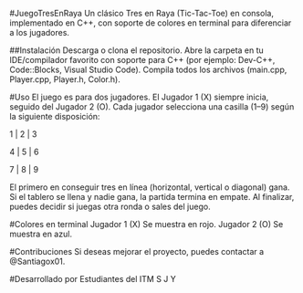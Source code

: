 #JuegoTresEnRaya
Un clásico Tres en Raya (Tic-Tac-Toe) en consola, implementado en C++, con soporte de colores en terminal para diferenciar a los jugadores.

##Instalación
Descarga o clona el repositorio.
Abre la carpeta en tu IDE/compilador favorito con soporte para C++ (por ejemplo: Dev-C++, Code::Blocks, Visual Studio Code).
Compila todos los archivos (main.cpp, Player.cpp, Player.h, Color.h).

#Uso
El juego es para dos jugadores.
El Jugador 1 (X) siempre inicia, seguido del Jugador 2 (O).
Cada jugador selecciona una casilla (1–9) según la siguiente disposición:


1 | 2 | 3

4 | 5 | 6

7 | 8 | 9


El primero en conseguir tres en línea (horizontal, vertical o diagonal) gana.
Si el tablero se llena y nadie gana, la partida termina en empate.
Al finalizar, puedes decidir si juegas otra ronda o sales del juego.

#Colores en terminal
Jugador 1 (X) Se muestra en rojo.
Jugador 2 (O) Se muestra en azul.

#Contribuciones
Si deseas mejorar el proyecto, puedes contactar a @Santiagox01.

#Desarrollado por
Estudiantes del ITM
S
J
Y



